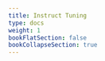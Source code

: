 ```yaml
---
title: Instruct Tuning 
type: docs
weight: 1
bookFlatSection: false
bookCollapseSection: true
---
```


